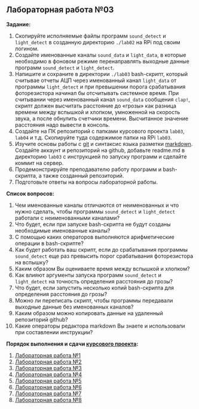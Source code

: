 ## Лабораторная работа №03

__Задание:__  
1. Скопируйте исполняемые файлы программ `sound_detect` и `light_detect` в созданную директорию `./lab02` на RPi под своим логином.
2. Создайте именованные каналы `sound_data` и `light_data`, в которые необходимо в фоновом режиме перенаправлять выходные данные программ `sound_detect` и `light_detect`.
2. Напишите и сохраните в директории `./lab03` bash-скрипт, который считывае отчеты АЦП через именованный канал `light_data` от программы `light_detect` и при превышении порога срабатывания фоторезистора начинал бы отсчитывать системное время. При считывании через именованный канал `sound_data` сообщения `clap!`, скрипт должен высчитать расстояние до «грозы» как разница времени между вспышкой и хлопком, умноженной на скорость звука, а после обнулить счетчики времени. Высчитанное значение расстояния надо вывести в консоль.
4. Создайте на ПК репозиторий с папками курсового проекта `lab03`, `lab04` и т.д. Скопируйте туда содержимое папки на RPi `lab03`.
5. Изучите основы работы с [git](https://git-scm.com/book/ru/v2/) и синтаксис языка разметки [markdown](https://daringfireball.net/projects/markdown/). Создайте аккаунт и репозиторий на github, добавьте readme.md в директорию `lab03` с инструкцией по запуску программ и сделайте коммит на сервер.
6. Продемонстрируйте преподавателю работу программ и bash-скрипта, а также созданный репозиторий. 
7. Подготовьте ответы на вопросы лабораторной работы.

__Список вопросов:__
1. Чем именованные каналы отличаются от неименованных и что нужно сделать, чтобы программы `sound_detect` и `light_detect` работали с неименованными каналами?
2. Что будет, если при запуске bash-скрипта не будут созданы необходимые именованные каналы?
3. С помощью каких операторов выполняются арифметические операции в bash-скрипте?
4. Как будет работать ваш скрипт, если до срабатывания программы `sound_detect` еще раз превысить порог срабатывания фоторезистора на вспышку?
5. Каким образом Вы оцениваете время между вспышкой и хлопком?
6. Как влияют аргументы запуска программ `sound_detect` и `light_detect` на точность определения расстояния до грозы?
7. Что будет, если запустить несколько копий bash-скрипта для определения расстояния до грозы?
8. Можно ли переписать скрипт, чтобы программы передавали выходные данные без именованных каналов?
9. Каким образом можно копировать данные на удаленный репозиторий github?
10. Какие операторы редактора markdown Вы знаете и использовали при составлении инструкции?

__Порядок выполнения и сдачи [курсового проекта](task_v01.md):__
1. [Лабораторная работа №1](lab_01.md)
2. [Лабораторная работа №2](lab_02.md)
3. [Лабораторная работа №3](lab_03.md)
4. [Лабораторная работа №4](lab_04.md)
5. [Лабораторная работа №5](lab_05.md)
6. [Лабораторная работа №6](lab_06.md)
7. [Лабораторная работа №7](lab_07.md)
8. [Лабораторная работа №8](lab_08.md)

